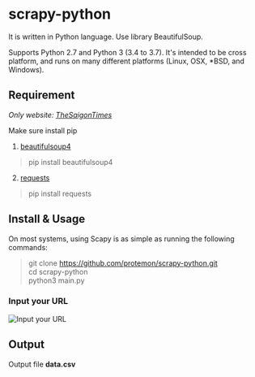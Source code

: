 # scrapy-python
It is written in Python language. Use library BeautifulSoup.

Supports Python 2.7 and Python 3 (3.4 to 3.7). It's intended to be cross platform, and runs on many different platforms (Linux, OSX, *BSD, and Windows).

## Requirement
*Only website: [TheSaigonTimes](https://www.thesaigontimes.vn/)*

Make sure install pip
1. [beautifulsoup4](https://pypi.org/project/beautifulsoup4/)
> pip install beautifulsoup4
2. [requests](https://pypi.org/project/requests/)
> pip install requests

## Install & Usage
On most systems, using Scapy is as simple as running the following commands:

> git clone https://github.com/protemon/scrapy-python.git  
cd scrapy-python  
python3 main.py

### Input your URL
![Input your URL](https://www.upsieutoc.com/images/2019/08/16/Screen-Shot-2019-08-16-at-18.07.45.png)

## Output
Output file **data.csv**
